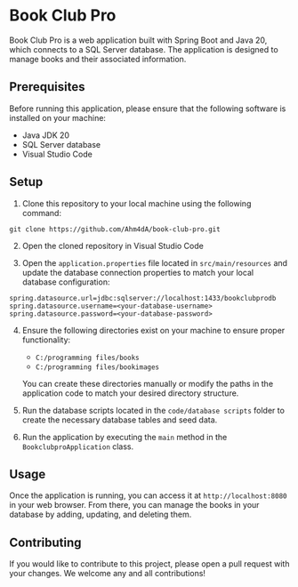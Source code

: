 # Book Club Pro

Book Club Pro is a web application built with Spring Boot and Java 20, which connects to a SQL Server database. The application is designed to manage books and their associated information.

## Prerequisites

Before running this application, please ensure that the following software is installed on your machine:

- Java JDK 20
- SQL Server database
- Visual Studio Code

## Setup

1. Clone this repository to your local machine using the following command:

```
git clone https://github.com/Ahm4dA/book-club-pro.git
```

2. Open the cloned repository in Visual Studio Code

3. Open the `application.properties` file located in `src/main/resources` and update the database connection properties to match your local database configuration:

```
spring.datasource.url=jdbc:sqlserver://localhost:1433/bookclubprodb
spring.datasource.username=<your-database-username>
spring.datasource.password=<your-database-password>
```

4. Ensure the following directories exist on your machine to ensure proper functionality:

   - `C:/programming files/books`
   - `C:/programming files/bookimages`

   You can create these directories manually or modify the paths in the application code to match your desired directory structure.

5. Run the database scripts located in the `code/database scripts` folder to create the necessary database tables and seed data.

6. Run the application by executing the `main` method in the `BookclubproApplication` class.

## Usage

Once the application is running, you can access it at `http://localhost:8080` in your web browser. From there, you can manage the books in your database by adding, updating, and deleting them.

## Contributing

If you would like to contribute to this project, please open a pull request with your changes. We welcome any and all contributions!

